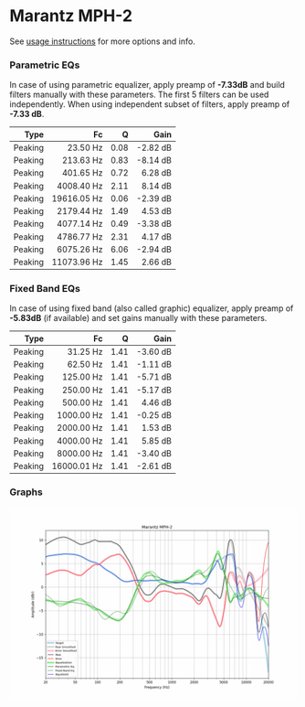 # Marantz MPH-2
See [usage instructions](https://github.com/jaakkopasanen/AutoEq#usage) for more options and info.

### Parametric EQs
In case of using parametric equalizer, apply preamp of **-7.33dB** and build filters manually
with these parameters. The first 5 filters can be used independently.
When using independent subset of filters, apply preamp of **-7.33 dB**.

| Type    | Fc          |    Q | Gain     |
|--------:|------------:|-----:|---------:|
| Peaking | 23.50 Hz    | 0.08 | -2.82 dB |
| Peaking | 213.63 Hz   | 0.83 | -8.14 dB |
| Peaking | 401.65 Hz   | 0.72 | 6.28 dB  |
| Peaking | 4008.40 Hz  | 2.11 | 8.14 dB  |
| Peaking | 19616.05 Hz | 0.06 | -2.39 dB |
| Peaking | 2179.44 Hz  | 1.49 | 4.53 dB  |
| Peaking | 4077.14 Hz  | 0.49 | -3.38 dB |
| Peaking | 4786.77 Hz  | 2.31 | 4.17 dB  |
| Peaking | 6075.26 Hz  | 6.06 | -2.94 dB |
| Peaking | 11073.96 Hz | 1.45 | 2.66 dB  |

### Fixed Band EQs
In case of using fixed band (also called graphic) equalizer, apply preamp of **-5.83dB**
(if available) and set gains manually with these parameters.

| Type    | Fc          |    Q | Gain     |
|--------:|------------:|-----:|---------:|
| Peaking | 31.25 Hz    | 1.41 | -3.60 dB |
| Peaking | 62.50 Hz    | 1.41 | -1.11 dB |
| Peaking | 125.00 Hz   | 1.41 | -5.71 dB |
| Peaking | 250.00 Hz   | 1.41 | -5.17 dB |
| Peaking | 500.00 Hz   | 1.41 | 4.46 dB  |
| Peaking | 1000.00 Hz  | 1.41 | -0.25 dB |
| Peaking | 2000.00 Hz  | 1.41 | 1.53 dB  |
| Peaking | 4000.00 Hz  | 1.41 | 5.85 dB  |
| Peaking | 8000.00 Hz  | 1.41 | -3.40 dB |
| Peaking | 16000.01 Hz | 1.41 | -2.61 dB |

### Graphs
![](./Marantz%20MPH-2.png)